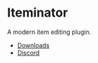 # Iteminator
A modern item editing plugin.

* [Downloads](https://github.com/TehBrian/Iteminator/releases/latest)
* [Discord](https://chat.tehbrian.xyz)
